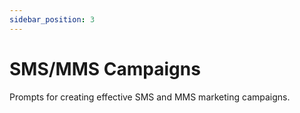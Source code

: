```yaml
---
sidebar_position: 3
---
```


# SMS/MMS Campaigns

Prompts for creating effective SMS and MMS marketing campaigns.

